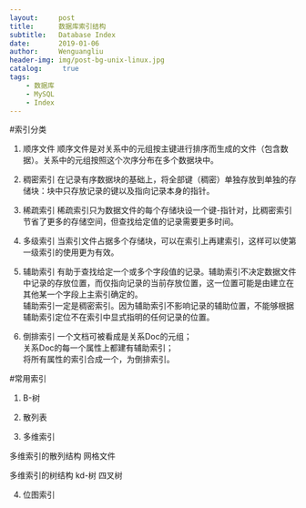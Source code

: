 ```yaml
---
layout:     post
title:      数据库索引结构
subtitle:   Database Index
date:       2019-01-06
author:     Wenguangliu
header-img: img/post-bg-unix-linux.jpg
catalog: 	 true
tags:
    - 数据库
    - MySQL
    - Index
---
```



#索引分类
1. 顺序文件
顺序文件是对关系中的元组按主键进行排序而生成的文件（包含数据）。关系中的元组按照这个次序分布在多个数据块中。

2. 稠密索引
在记录有序数据块的基础上，将全部键（稠密）单独存放到单独的存储块：块中只存放记录的键以及指向记录本身的指针。

3. 稀疏索引
稀疏索引只为数据文件的每个存储块设一个键-指针对，比稠密索引节省了更多的存储空间，但查找给定值的记录需要更多时间。

4. 多级索引
当索引文件占据多个存储块，可以在索引上再建索引，这样可以使第一级索引的使用更为有效。

5. 辅助索引
有助于查找给定一个或多个字段值的记录。辅助索引不决定数据文件中记录的存放位置，而仅指向记录的当前存放位置，这一位置可能是由建立在其他某一个字段上主索引确定的。   
辅助索引一定是稠密索引。因为辅助索引不影响记录的辅助位置，不能够根据辅助索引定位不在索引中显式指明的任何记录的位置。

6. 倒排索引
一个文档可被看成是关系Doc的元组；  
关系Doc的每一个属性上都建有辅助索引；   
将所有属性的索引合成一个，为倒排索引。   


#常用索引
1. B-树

2. 散列表

3. 多维索引

多维索引的散列结构
网格文件

多维索引的树结构
kd-树
四叉树

4. 位图索引

